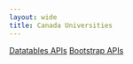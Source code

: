 ```yaml
---
layout: wide
title: Canada Universities
---
```


<a href="https://datatables.net/manual" class="badge badge-light" title="jQuery Datatables APIs" target="_blank">Datatables APIs</a>
<a href="https://getbootstrap.com/docs/3.3/components/" class="badge badge-light" title="Bootstrap APIs" target="_blank">Bootstrap APIs</a>
<div style="margin: 0 5px;">
  <style type="text/css">
      input[type="search"]::-webkit-search-cancel-button {
        -webkit-appearance: searchfield-cancel-button;
      }
      mark {
        padding: 0;
      }
  </style>
  <table id="ca-universities-table" class="display" width="100%"></table>
  
<script type="module">
  import {getAllData, flat, emptyRender, urlRender} from '/js/helpers.mjs'

  var urls = [
      "/data/canada-universities.json"
  ]

  $(document).ready(function() {
        getAllData(urls).then((data)=>{
          $('#ca-universities-table').DataTable({
              data: flat(data, 'data', 'University'),
              mark: true,
              responsive: true,
              stateSave: true,
              columns: [
                { data: 'Ranking', title:'Ranking' },
                { data: 'WorldRank', title:'WorldRank' },
                { data: 'University', title:'University', render: urlRender('University') },
                { data: 'Detalles', title:'Detalles', render: urlRender('Detalles') },
                { data: 'PresenceRank', title:'PresenceRank' }]
          })
        })
  })
  </script>
</div>
